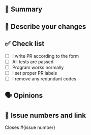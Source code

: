 ## 📌 Summary 

## 📝 Describe your changes 

## ✅ Check list 
- [ ] I write PR according to the form
- [ ] All tests are passed
- [ ] Program works normally
- [ ] I set proper PR labels
- [ ] I remove any redundant codes

## 🗣 Opinions ️

## 🚪 Issue numbers and link 
Closes #{issue number}